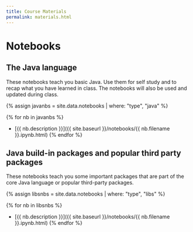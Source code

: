```yaml
---
title: Course Materials
permalink: materials.html
---
```


# Notebooks

## The Java language

These notebooks teach you basic Java. Use them for self study and to recap what you have learned in class. The notebooks will also be used and updated during class.

{% assign javanbs = site.data.notebooks | where: "type", "java" %}

{% for nb in javanbs %}
* [{{ nb.description }}]({{ site.baseurl }}/notebooks/{{ nb.filename }}.ipynb.html)
{% endfor %}

## Java build-in packages and popular third party packages

These notebooks teach you some important packages that are part of the core Java language or popular third-party packages.

{% assign libsnbs = site.data.notebooks | where: "type", "libs" %}

{% for nb in libsnbs %}
* [{{ nb.description }}]({{ site.baseurl }}/notebooks/{{ nb.filename }}.ipynb.html)
{% endfor %}
